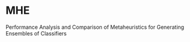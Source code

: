 # MHE
Performance Analysis and Comparison of Metaheuristics for Generating Ensembles of Classifiers

